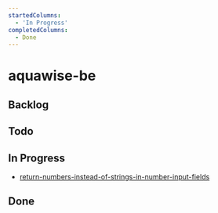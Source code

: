 ```yaml
---
startedColumns:
  - 'In Progress'
completedColumns:
  - Done
---
```


# aquawise-be

## Backlog

## Todo

## In Progress

- [return-numbers-instead-of-strings-in-number-input-fields](tasks/return-numbers-instead-of-strings-in-number-input-fields.md)

## Done
